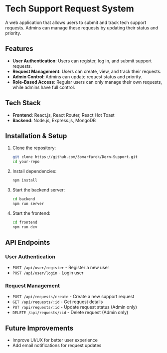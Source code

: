 # Tech Support Request System

A web application that allows users to submit and track tech support requests. Admins can manage these requests by updating their status and priority.

## Features
- **User Authentication**: Users can register, log in, and submit support requests.
- **Request Management**: Users can create, view, and track their requests.
- **Admin Control**: Admins can update request status and priority.
- **Role-Based Access**: Regular users can only manage their own requests, while admins have full control.

## Tech Stack
- **Frontend**: React.js, React Router, React Hot Toast
- **Backend**: Node.js, Express.js, MongoDB

## Installation & Setup
1. Clone the repository:
   ```sh
   git clone https://github.com/3omarfarok/Dern-Support.git
   cd your-repo
   ```
2. Install dependencies:
   ```sh
   npm install
   ```
3. Start the backend server:
   ```sh
   cd backend
   npm run server
   ```
4. Start the frontend:
   ```sh
   cd frontend
   npm run dev
   ```

## API Endpoints
### User Authentication
- `POST /api/user/register` - Register a new user
- `POST /api/user/login` - Login user

### Request Management
- `POST /api/requests/create` - Create a new support request
- `GET /api/requests/:id` - Get request details
- `PUT /api/requests/:id` - Update request status (Admin only)
- `DELETE /api/requests/:id` - Delete request (Admin only)

## Future Improvements
- Improve UI/UX for better user experience
- Add email notifications for request updates



